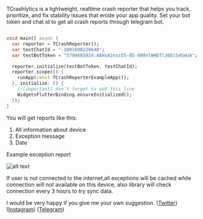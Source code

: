 TCrashlytics is a lightweight, realtime crash reporter that helps you track, prioritize, and fix
stability issues that erode your app quality. Set your bot token and chat id to get all crash
reports through telegram bot.

```dart

void main() async {
  var reporter = TCrashReporter();
  var testChatId = "-1001608228640";
  var testBotToken = "5790685024:AAHvA1nscE5-85-6N9nlWHDfl36DiS4GeUA";

  reporter.initialize(testBotToken, testChatId);
  reporter.scope(() {
    runApp(const TCrashReporterExampleApp());
  }, initialize: () {
    //[important] don't forget to add this line
    WidgetsFlutterBinding.ensureInitialized();
  });
}

```

You will get reports like this:
1) All information about device
2) Exception message
3) Date


Example exception report


![alt text](https://github.com/xaldarof/flutter-telegram-crashlytics/blob/main/assets/report_image.png)


If user is not connected to the internet,all exceptions will be cached while connection will not
available on this device, also library will check connection every 3 hours to try sync data.

I would be very happy if you give me your own suggestion.
([Twitter](https://www.twitter.com/xaldarof))
([Instagram](https://www.instagram.com/xaldarof))
([Telegram](https://www.t.me/xaldarof))

